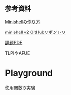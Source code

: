 ## 参考資料
[Minishellの作り方](https://usatie.notion.site/minishell-29921d3ea13447ad897349acd5733d5e#155a4af10cb9420797b53f5d1ad1209f)

[minishell v2 GitHubリポジトリ](https://github.com/usatie/minishell_v2/commits/livecoding)

[課題PDF](https://cdn.intra.42.fr/pdf/pdf/123812/en.subject.pdf)

TLPIやAPUE

# Playground

使用関数の実験

